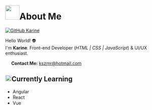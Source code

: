 <h1><img src="https://66.media.tumblr.com/tumblr_m9wk2ozqr81rfjowdo1_500.gif" width="45">About Me</h1>

[![GitHub Karine](https://img.shields.io/github/followers/kszmr?label=follow&style=social)](https://github.com/kszmr)

Hello World! :alien: <br>
I'm <b>Karine</b>. Front-end Developer (<i>HTML | CSS | JavaScript</i>) & UI/UX enthusiast.

<img src="https://cdn1.iconfinder.com/data/icons/pixel-art-essential/512/Search-512.png" width="15"> <b>Contact Me:</b> kszmr@hotmail.com
  
<h2><img src="https://i.gifer.com/origin/3f/3face8da2a6c3dcd27cb4a1aaa32c926_w200.gif" width="20">Currently Learning</h2>
<ul>
  <li>Angular <img src="https://d2eip9sf3oo6c2.cloudfront.net/tags/images/000/001/031/square_256/angular2.png" width="15"></li>
  <li>React <img src="https://s3.us-east-2.amazonaws.com/upload-icon/uploads/icons/png/8575147831553750379-256.png" width="15"></li>
  <li>Vue <img src="https://cdn.iconscout.com/icon/free/png-256/vue-282497.png" width="15"></li>
</ul>
